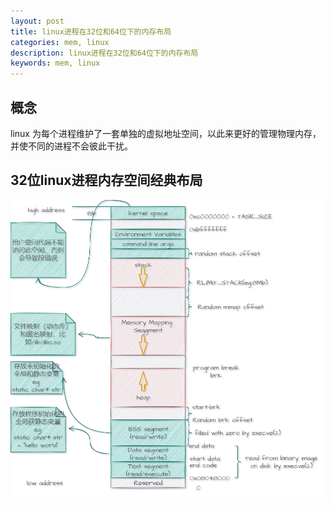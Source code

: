 ```yaml
---
layout: post
title: linux进程在32位和64位下的内存布局
categories: mem, linux
description: linux进程在32位和64位下的内存布局
keywords: mem, linux
---
```


## 概念
linux 为每个进程维护了一套单独的虚拟地址空间，以此来更好的管理物理内存，并使不同的进程不会彼此干扰。

## 32位linux进程内存空间经典布局

![](/images/posts/linux-mem-layout/linux32_mem_layout.png)
